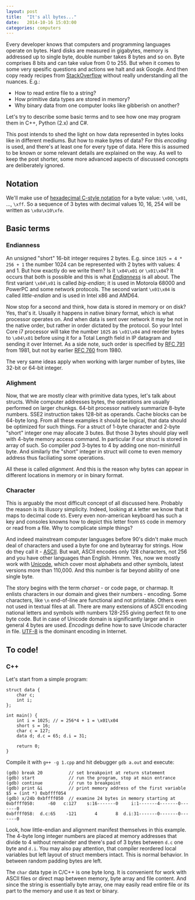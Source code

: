 ```yaml
---
layout: post
title:  "It's all bytes..."
date:   2014-10-16 15:03:00
categories: computers
---
```


Every developer knows that computers and programming languages operate on bytes.
Hard disks are measured in gigabytes, memory is addressed up to single byte,
double number takes 8 bytes and so on. Byte comprises 8 bits and can take value
from 0 to 255. But when it comes to some very spesific questions and actions we
halt and ask Google. And then copy ready recipes from
[StackOverflow](http://stackoverflow.com/) without really understanding all the
nuances. E.g.:

* How to read entire file to a string?
* How primitive data types are stored in memory?
* Why binary data from one computer looks like gibberish on another?

Let's try to describe some basic terms and to see how one may program them in
C++, Python (2.x) and C#.

This post intends to shed the light on how data represented in bytes looks like
in different mediums. But how to make bytes of data? For this *encoding* is
used, and there's at least one for every type of data. Here this is assumed to
be known or some relevant details are explained on the way. As well to keep
the post shorter, some more advanced aspects of discussed concepts are
deliberately ignored.

## Notation

We'll make use of
[hexadecimal C-style notation](http://en.wikipedia.org/wiki/Hexadecimal#Using_0.E2.80.939_and_A.E2.80.93F)
for a byte value: `\x00`, `\x01`, ..., `\xff`. So a sequence of 3 bytes with
decimal values 10, 16, 254 will be written as `\x0a\x10\xfe`.

## Basic terms

### Endianness

An unsigned "short" 16-bit integer requires 2 bytes. E.g. since
`1025 = 4 * 256 + 1` the number 1024 can be represented with 2 bytes with
values: 4 and 1. But how exactly do we write them? Is it `\x04\x01` or
`\x01\x04`? It occurs that both is possible and this is what
[*Endianness*](http://en.wikipedia.org/wiki/Endianness) is all about. The first
variant `\x04\x01` is called *big-endian*; it is used in Motorola 68000 and
PowerPC and some network protocols. The second variant `\x01\x04` is called
*little-endian* and is used in Intel x86 and AMD64.

Now stop for a second and think, how data is stored in memory or on disk? Yes,
that's it. Usually it happens in native binary format, which is what processor
operates on. And when data is sent over network it may be not in the native
order, but rather in order dictated by the protocol. So your Intel Core i7
processor will take the number `1025` as `\x01\x04` and reorder bytes to
`\x04\x01` before using it for a Total Length field in IP datagram and sending
it over Internet. As a side note, such order is specified by
[RFC 791](http://tools.ietf.org/html/rfc791#page-39) from 1981, but not by
earlier [RFC 760](http://tools.ietf.org/html/rfc760) from 1980.

The very same ideas apply when working with larger number of bytes, like 32-bit
or 64-bit integer.

### Alighment

Now, that we are mostly clear with primitive data types, let's talk about
structs. While computer addresses bytes, the operations are usually performed
on larger chunkgs. 64-bit processor natively summarize 8-byte numbers. SSE2
instruction takes 128-bit as operands. Cache blocks can be 64-byte long. From
all these examples it should be logical, that data should be optimized for
such things. For a struct of 1-byte character and 2-byte "short" integer one
may allocate 3 butes. But those 3 bytes should play well with 4-byte memory
access command. In particular if our struct is stored in array of such.
So compiler *pad* 3-bytes to 4 by adding one non-mininfull byte. And similarly
the "short" integer in struct will come to even memory address thus
faciliating some operations.

All these is called *alignment*. And this is the reason why bytes can appear
in different locations in memory or in binary format.

### Character

This is arguably the most difficult concept of all discussed here. Probably the
reason is its illusory simplicity. Indeed, looking at `A` letter we know that it
maps to decimal code `65`. Every even non-american keyboard has such a key and
consoles knowns how to depict this letter from `65` code in memory or read from
a file. Why to complicate simple things?

And indeed mainstream computer languages before 90's didn't make much deal of
characters and used a byte for one and bytearray for strings. How do they call
it - [ASCII](http://en.wikipedia.org/wiki/ASCII). But wait, ASCII encodes only
128 characters, not 256 and you have other languages than English. Hmmm. Yes,
now we mostly work with [Unicode](http://en.wikipedia.org/wiki/Unicode), which
cover most alphabets and other symbols, latest versions more than 110,000. And
this number is far beyond ability of one single byte.

The story begins with the term *charset* - or code page, or charmap. It enlists
characters in our domain and gives their numbers - encoding. Some characters,
like `\n` end-of-line are functional and not printable. Others even not used in
textual files at all. There are many extensions of ASCII encoding national
letters and symbols with numbers 128-255 giving perfect fit to one byte code.
But in case of Unicode domain is significantly larger and in general 4 bytes are
used. *Encodings* define how to save Unicode character in file.
[UTF-8](http://en.wikipedia.org/wiki/UTF-8) is the dominant encoding in
Internet.

## To code!

### C++

Let's start from a simple program:

    struct data {
        char c;
        int i;
    };

    int main() {
        int i = 1025; // = 256*4 + 1 = \x01\x04
        short s = 16;
        char c = 127;
        data d; d.c = 65; d.i = 31;

        return 0;
    }

Compile it with `g++ -g 1.cpp` and hit debugger `gdb a.out` and execute:

    (gdb) break 20          // set breakpoint at return statement
    (gdb) start             // run the program, stop at main entrance
    (gdb) continue          // run to breakpoint
    (gdb) print &i          // print memory address of the first variable
    $5 = (int *) 0xbffff054
    (gdb) x/24b 0xbffff050  // examine 24 bytes in memory starting at
    0xbffff050:     -60   c:127    s:16-------0     i:1-------4-------0-------0
    0xbffff058:	 d.c:65    -121       4       8  d.i:31-------0-------0-------0

Look, how little-endian and alignment manifest themselves in this example. The
4-byte long integer numbers are placed at memory addresses that divide to 4
without remainder and there's pad of 3 bytes between `d.c` one byte and `d.i`.
You may also pay attention, that compiler reordered local variables but left
layout of struct members intact. This is normal behavior. In between random
padding bytes are left.

The `char` data type in C/C++ is one byte long. It is convenient for work with
ASCII files or direct map between memory, byte array and file content. And since
the string is essentially byte array, one may easily read entire file or its
part to the memory and use it as text or binary.


